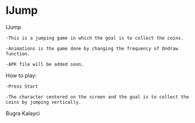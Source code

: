 # IJump

IJump

    -This is a jumping game in which the goal is to collect the coins.

    -Animations is the game done by changing the frequency of Ondraw function.
    
    -APK file will be added soon.

How to play:

    -Press Start
  
    -The character centered on the screen and the goal is to collect the coins by jumping vertically.
  

Bugra Kalayci
